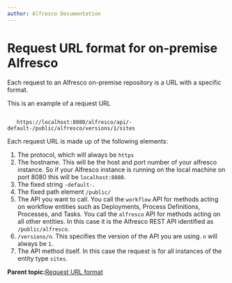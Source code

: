 ```yaml
---
author: Alfresco Documentation
---
```


# Request URL format for on-premise Alfresco

Each request to an Alfresco on-premise repository is a URL with a specific format.

This is an example of a request URL

```

   https://localhost:8080/alfresco/api/-default-/public/alfresco/versions/1/sites
```

Each request URL is made up of the following elements:

1.  The protocol, which will always be `https`
2.  The hostname. This will be the host and port number of your alfresco instance. So if your Alfresco instance is running on the local machine on port 8080 this will be `localhost:8080`.
3.  The fixed string `-default-`.
4.  The fixed path element `/public/`
5.  The API you want to call. You call the `workflow` API for methods acting on workflow entities such as Deployments, Process Definitions, Processes, and Tasks. You call the `alfresco` API for methods acting on all other entities. In this case it is the Alfresco REST API identified as `/public/alfresco`.
6.  `/versions/n`. This specifies the version of the API you are using. `n` will always be `1`.
7.  The API method itself. In this case the request is for all instances of the entity type `sites`.

**Parent topic:**[Request URL format](../../../pra/1/concepts/pra-request-url-format.md)

